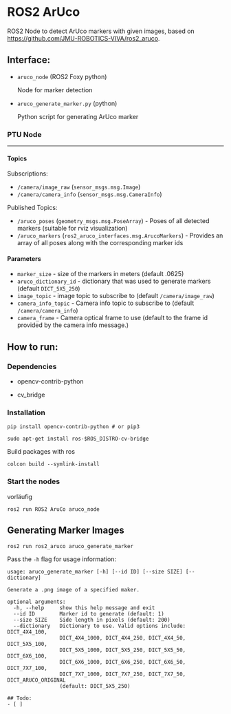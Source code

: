 # ROS2 ArUco

ROS2 Node to detect ArUco markers with given images, based on https://github.com/JMU-ROBOTICS-VIVA/ros2_aruco.

## Interface:

- `aruco_node` (ROS2 Foxy python)

    Node for marker detection

- `aruco_generate_marker.py` (python)

    Python script for generating ArUco marker


### PTU Node
---

#### Topics

Subscriptions:
* `/camera/image_raw` (`sensor_msgs.msg.Image`)
* `/camera/camera_info` (`sensor_msgs.msg.CameraInfo`)

Published Topics:
* `/aruco_poses` (`geometry_msgs.msg.PoseArray`) - Poses of all detected markers (suitable for rviz visualization)
* `/aruco_markers` (`ros2_aruco_interfaces.msg.ArucoMarkers`) - Provides an array of all poses along with the corresponding marker ids

#### Parameters

* `marker_size` - size of the markers in meters (default .0625)
* `aruco_dictionary_id` - dictionary that was used to generate markers (default `DICT_5X5_250`)
* `image_topic` - image topic to subscribe to (default `/camera/image_raw`)
* `camera_info_topic` - Camera info topic to subscribe to (default `/camera/camera_info`)
* `camera_frame` - Camera optical frame to use (default to the frame id provided by the camera info message.)

## How to run:

### Dependencies

- opencv-contrib-python

- cv_bridge

### Installation

    pip install opencv-contrib-python # or pip3

    sudo apt-get install ros-$ROS_DISTRO-cv-bridge 

Build packages with ros

    colcon build --symlink-install

### Start the nodes

vorläufig

    ros2 run ROS2 AruCo aruco_node

## Generating Marker Images

```
ros2 run ros2_aruco aruco_generate_marker
```

Pass the `-h` flag for usage information: 

```
usage: aruco_generate_marker [-h] [--id ID] [--size SIZE] [--dictionary]

Generate a .png image of a specified maker.

optional arguments:
  -h, --help     show this help message and exit
  --id ID        Marker id to generate (default: 1)
  --size SIZE    Side length in pixels (default: 200)
  --dictionary   Dictionary to use. Valid options include: DICT_4X4_100,
                 DICT_4X4_1000, DICT_4X4_250, DICT_4X4_50, DICT_5X5_100,
                 DICT_5X5_1000, DICT_5X5_250, DICT_5X5_50, DICT_6X6_100,
                 DICT_6X6_1000, DICT_6X6_250, DICT_6X6_50, DICT_7X7_100,
                 DICT_7X7_1000, DICT_7X7_250, DICT_7X7_50, DICT_ARUCO_ORIGINAL
                 (default: DICT_5X5_250)

## Todo:
- [ ] 